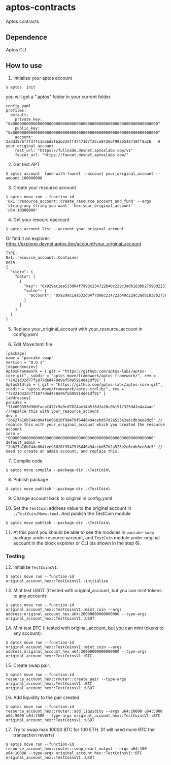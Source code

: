 # aptos-contracts
Aptos contracts

## Dependence
Aptos CLI

## How to use

1. Initialize your aptos account
```shell
$ aptos  init
```
you will get a ".aptos" folder in your current folder.
```shell
config.yaml
profiles:
  default:
    private_key: "0x0000000000000000000000000000000000000000000000000000000000000000"
    public_key: "0x0000000000000000000000000000000000000000000000000000000000000000"
    account: 3add3576f7f3f411a5bd5fbab22dff4747107f25ce8726bf9926542718ff8a26   # your_original_account
    rest_url: "https://fullnode.devnet.aptoslabs.com/v1"
    faucet_url: "https://faucet.devnet.aptoslabs.com/"
```
2. Get test APT
```shell
$ aptos account  fund-with-faucet --account your_original_account --amount 100000000
```
3. Create your resource account
```shell
$ aptos move run --function-id '0x1::resource_account::create_resource_account_and_fund' --args 'string:any string you want' 'hex:your_original_account' 'u64:10000000'
```
4. Get your resourc eaccount 
```shell
$ aptos account list --account your_original_account
```

Or find it on explorer: https://explorer.devnet.aptos.dev/account/your_original_account

```txt
TYPE:
0x1::resource_account::Container
DATA:
{
  "store": {
    "data": [
      {
        "key": "0x929ac1ea533d04f7d98c234722b40c229c3adb1838b27590d2237261c8d52b68",
        "value": {
          "account": "0x929ac1ea533d04f7d98c234722b40c229c3adb1838b27590d2237261c8d52b68"  # your_resource_account
        }
      }
    ]
  }
}
```
5. Replace your_original_account with your_resource_account in config.yaml


6. Edit Move.toml file

  ```shell
[package]
name = "pancake-swap"
version = "0.0.1"
[dependencies]
AptosFramework = { git = "https://github.com/aptos-labs/aptos-core.git", subdir = "aptos-move/framework/aptos-framework/", rev = "72421d32d77f1877ded478e96f5b95914de1df91" }
AptosStdlib = { git = "https://github.com/aptos-labs/aptos-core.git", subdir = "aptos-move/framework/aptos-stdlib/", rev = "72421d32d77f1877ded478e96f5b95914de1df91" }
[addresses]
pancake = "71e609393d30dfacaf477c9a9cd7824ae14b5f8d2a20c0b1917325d41e4a4aac" //repalce this with your_resource_account 
dev = "2b627a16b744c004fee98620f99479f6446494cebd57d2a523e2e6cdb3ee8dc5" // repalce this with your_original_account which you created the resource account 
zero = "0000000000000000000000000000000000000000000000000000000000000000"
default_admin = "2b627a16b744c004fee98620f99479f6446494cebd57d2a523e2e6cdb3ee8dc5" // need to create an admin account, and replace this.
``` 
7. Compile code
```shell
$ aptos move compile --package-dir .\TestCoin\
```
8. Publish package
```shell
$ aptos move publish --package-dir .\TestCoin\
```

9. Change account back to original in config.yaml

10. Set the `TestCoin` address value to the original account in `./TestCoin/Move.toml`. And publish the TestCoin module
```shell
$ aptos move publish --package-dir .\TestCoin\
```

11. At this point you should be able to see the modules in `pancake-swap` package under resource account, and `TestCoin` module under original account in the block explorer or CLI (as shown in the step 6).

### Testing

12. Initialize `TestCoinsV1`:
```shell
$ aptos move run --function-id original_account_hex::TestCoinsV1::initialize
```

13. Mint test USDT (I tested with original_account, but you can mint tokens to any account):
```shell
$ aptos move run --function-id original_account_hex::TestCoinsV1::mint_coin --args address:original_account_hex u64:20000000000000000 --type-args original_account_hex::TestCoinsV1::USDT
```

14. Mint test BTC (I tested with original_account, but you can mint tokens to any account):
```shell
$ aptos move run --function-id original_account_hex::TestCoinsV1::mint_coin --args address:original_account_hex u64:20000000000000000 --type-args original_account_hex::TestCoinsV1::BTC
```

15. Create swap pair.
```shell
$ aptos move run --function-id resource_account_hex::router::create_pair --type-args original_account_hex::TestCoinsV1::BTC original_account_hex::TestCoinsV1::USDT
```

16. Add liquidity to the pair created.
```shell
$ aptos move run --function-id resource_account_hex::router::add_liquidity --args u64:10000 u64:5000 u64:5000 u64:2500 --type-args original_account_hex::TestCoinsV1::BTC original_account_hex::TestCoinsV1::USDT
```

17. Try to swap max 10000 BTC for 100 ETH. (If will need more BTC the transaction reverts)
```shell
$ aptos move run --function-id resource_account_hex::router::swap_exact_output --args u64:100 u64:10000 --type-args original_account_hex::TestCoinsV1::BTC original_account_hex::TestCoinsV1::USDT
```